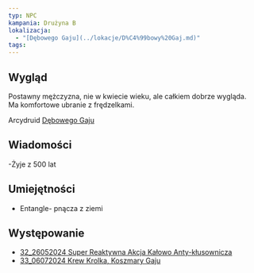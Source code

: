 ```yaml
---
typ: NPC
kampania: Drużyna B
lokalizacja:
  - "[Dębowego Gaju](../lokacje/D%C4%99bowy%20Gaj.md)"
tags: 
---
```


## Wygląd
Postawny mężczyzna, nie w kwiecie wieku, ale całkiem dobrze wygląda. 
Ma komfortowe ubranie z frędzelkami.


Arcydruid [Dębowego Gaju](../lokacje/D%C4%99bowy%20Gaj.md)
## Wiadomości
-Żyje z 500 lat

## Umiejętności
- Entangle- pnącza z ziemi

## Występowanie
- [32_26052024 Super Reaktywna Akcja Kałowo Anty-kłusownicza](../sesje/32_26052024%20Super%20Reaktywna%20Akcja%20Ka%C5%82owo%20Anty-k%C5%82usownicza.md)
- [33_06072024 Krew Krolka, Koszmary Gaju](../sesje/33_06072024%20Krew%20Krolka,%20Koszmary%20Gaju.md)





